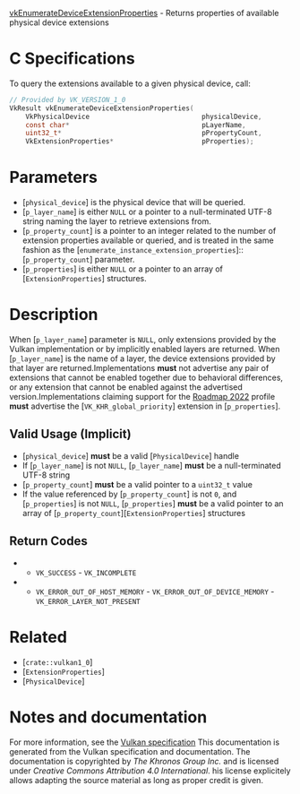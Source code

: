 [vkEnumerateDeviceExtensionProperties](https://www.khronos.org/registry/vulkan/specs/1.3-extensions/man/html/vkEnumerateDeviceExtensionProperties.html) - Returns properties of available physical device extensions

# C Specifications
To query the extensions available to a given physical device, call:
```c
// Provided by VK_VERSION_1_0
VkResult vkEnumerateDeviceExtensionProperties(
    VkPhysicalDevice                            physicalDevice,
    const char*                                 pLayerName,
    uint32_t*                                   pPropertyCount,
    VkExtensionProperties*                      pProperties);
```

# Parameters
- [`physical_device`] is the physical device that will be queried.
- [`p_layer_name`] is either `NULL` or a pointer to a null-terminated UTF-8 string naming the layer to retrieve extensions from.
- [`p_property_count`] is a pointer to an integer related to the number of extension properties available or queried, and is treated in the same fashion as the [`enumerate_instance_extension_properties`]::[`p_property_count`] parameter.
- [`p_properties`] is either `NULL` or a pointer to an array of [`ExtensionProperties`] structures.

# Description
When [`p_layer_name`] parameter is `NULL`, only extensions provided by the
Vulkan implementation or by implicitly enabled layers are returned.
When [`p_layer_name`] is the name of a layer, the device extensions provided
by that layer are returned.Implementations  **must**  not advertise any pair of extensions that cannot be
enabled together due to behavioral differences, or any extension that cannot
be enabled against the advertised version.Implementations claiming support for the [Roadmap 2022](https://www.khronos.org/registry/vulkan/specs/1.3-extensions/html/vkspec.html#roadmap-2022)
profile  **must**  advertise the [`VK_KHR_global_priority`] extension in
[`p_properties`].
## Valid Usage (Implicit)
-  [`physical_device`] **must**  be a valid [`PhysicalDevice`] handle
-    If [`p_layer_name`] is not `NULL`, [`p_layer_name`] **must**  be a null-terminated UTF-8 string
-  [`p_property_count`] **must**  be a valid pointer to a `uint32_t` value
-    If the value referenced by [`p_property_count`] is not `0`, and [`p_properties`] is not `NULL`, [`p_properties`] **must**  be a valid pointer to an array of [`p_property_count`][`ExtensionProperties`] structures

## Return Codes
*   - `VK_SUCCESS`  - `VK_INCOMPLETE` 
*   - `VK_ERROR_OUT_OF_HOST_MEMORY`  - `VK_ERROR_OUT_OF_DEVICE_MEMORY`  - `VK_ERROR_LAYER_NOT_PRESENT`

# Related
- [`crate::vulkan1_0`]
- [`ExtensionProperties`]
- [`PhysicalDevice`]

# Notes and documentation
For more information, see the [Vulkan specification](https://www.khronos.org/registry/vulkan/specs/1.3-extensions/html/vkspec.html)
This documentation is generated from the Vulkan specification and documentation.
The documentation is copyrighted by *The Khronos Group Inc.* and is licensed under *Creative Commons Attribution 4.0 International*.
his license explicitely allows adapting the source material as long as proper credit is given.
        